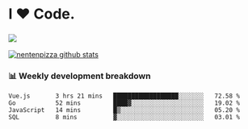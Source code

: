# I ❤️ Code.

### ![](http://img.shields.io/badge/Go-language-blue?style=for-the-badge&logo=appveyor)
[![nentenpizza github stats](https://github-readme-stats.vercel.app/api?username=nentenpizza&count_private=true)](https://github.com/anuraghazra/github-readme-stats)

### 📊 Weekly development breakdown

<!--START_SECTION:waka-->
```text
Vue.js       3 hrs 21 mins   ██████████████████░░░░░░░   72.58 % 
Go           52 mins         ████▓░░░░░░░░░░░░░░░░░░░░   19.02 % 
JavaScript   14 mins         █▒░░░░░░░░░░░░░░░░░░░░░░░   05.20 % 
SQL          8 mins          ▓░░░░░░░░░░░░░░░░░░░░░░░░   03.01 % 
```
<!--END_SECTION:waka-->

